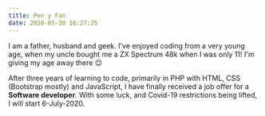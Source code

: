 ```yaml
---
title: Pen y Fan
date: 2020-05-30 16:27:25
---
```

I am a father, husband and geek. I've enjoyed coding from a very young age, when my uncle bought me a ZX Spectrum 48k when I was only 11! I'm giving my age away there 😉
  
After three years of learning to code, primarily in PHP with HTML, CSS (Bootstrap mostly) and JavaScript, I have finally received a job offer for a **Software developer**. With some luck, and Covid-19 restrictions being lifted, I will start 6-July-2020.

  
